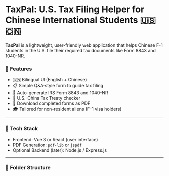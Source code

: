 # TaxPal: U.S. Tax Filing Helper for Chinese International Students 🇺🇸🇨🇳

**TaxPal** is a lightweight, user-friendly web application that helps Chinese F-1 students in the U.S. file their required tax documents like Form 8843 and 1040-NR.

### 🚀 Features

- 🇨🇳 Bilingual UI (English + Chinese)
- 📋 Simple Q&A-style form to guide tax filing
- 🧾 Auto-generate IRS Form 8843 and 1040-NR
- 📘 U.S.-China Tax Treaty checker
- 💾 Download completed forms as PDF
- 🎓 Tailored for non-resident aliens (F-1 visa holders)

---

### 🔧 Tech Stack

- Frontend: Vue 3 or React (user interface)
- PDF Generation: `pdf-lib` or `jspdf`
- Optional Backend (later): Node.js / Express.js

---

### 📁 Folder Structure
